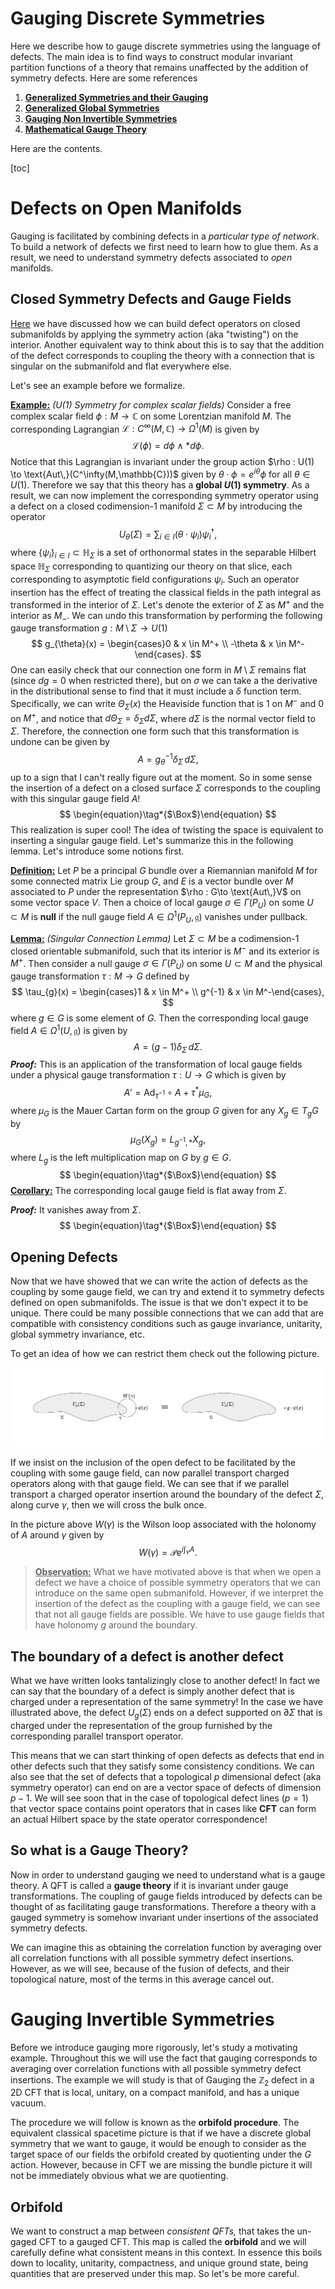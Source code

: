 # Gauging Discrete Symmetries

Here we describe how to gauge discrete symmetries using the language of defects. The main idea is to find ways to construct modular invariant partition functions of a theory that remains unaffected by the addition of symmetry defects. Here are some references

1. [**Generalized Symmetries and their Gauging**](https://youtu.be/tj7JrjbclWA)
2. [**Generalized Global Symmetries**](https://arxiv.org/pdf/1412.5148)
3. [**Gauging Non Invertible Symmetries**](https://arxiv.org/abs/2311.17044)
4. [**Mathematical Gauge Theory**](https://link.springer.com/book/10.1007/978-3-319-68439-0)

Here are the contents.

[toc]



# Defects on Open Manifolds

Gauging is facilitated by combining defects in a *particular type of network*. To build a network of defects we first need to learn how to glue them. As a result, we need to understand symmetry defects associated to *open* manifolds.

## Closed Symmetry Defects and Gauge Fields

[Here](../Defects/Symmetry_Defects.md#Implementing-Symmetry-Operators-by-Twisting) we have discussed how we can build defect operators on closed submanifolds by applying the symmetry action (aka "twisting") on the interior. Another equivalent way to think about this is to say that the addition of the defect corresponds to coupling the theory with a connection that is singular on the submanifold and flat everywhere else. 

Let's see an example before we formalize.

**<u>Example:</u>** *($U(1)$ Symmetry for complex scalar fields)* Consider a free complex scalar field $\phi : M \to \mathbb{C}$ on some Lorentzian manifold $M$. The corresponding Lagrangian $\mathcal{L} : C^\infty(M,\mathbb{C}) \to \Omega^1(M)$ is given by
$$
\mathcal{L}(\phi) = d\phi \wedge \ast d\phi.
$$
Notice that this Lagrangian is invariant under the group action $\rho : U(1) \to \text{Aut\,}(C^\infty(M,\mathbb{C}))$ given by $\theta\cdot  \phi = e^{i\theta} \phi$ for all $\theta \in U(1)$. Therefore we say that this theory has a **global $U(1)$ symmetry**. As a result, we can now implement the corresponding symmetry operator using a defect on a closed codimension-1 manifold $\Sigma \subset M$ by introducing the operator
$$
U_{\theta}(\Sigma) = \sum_{i \in I} (\theta \cdot \psi_i)\psi_i^\dagger,
$$
where $\{\psi_i\}_{i\in I } \subset \mathbb{H}_\Sigma$ is a set of orthonormal states in the separable Hilbert space $\mathbb{H}_\Sigma$ corresponding to quantizing our theory on that slice, each corresponding to asymptotic field configurations $\psi_i$. Such an operator insertion has the effect of treating the classical fields in the path integral as transformed in the interior of $\Sigma$. Let's denote the exterior of $\Sigma$ as $M^+$ and the interior as $M_-$. We can undo this transformation by performing the following gauge transformation $g:M\setminus\Sigma \to U(1)$
$$
g_{\theta}(x) = \begin{cases}0 & x \in M^+ \\ -\theta  & x \in M^-\end{cases}.
$$
One can easily check that our connection one form in $M\setminus\Sigma$ remains flat (since $dg = 0$ when restricted there), but on $\sigma$ we can take a the derivative in the distributional sense to find that it must include a $\delta$ function term. Specifically, we can write $\Theta_\Sigma(x)$ the Heaviside function that is $1$ on $M^-$ and $0$ on $M^+$, and notice that $d \Theta_\Sigma = \delta_\Sigma d\Sigma$, where $d\Sigma$ is the normal vector field to $\Sigma$. Therefore, the connection one form such that this transformation is undone can be given by
$$
A = g_\theta^{-1}\delta_\Sigma\, d\Sigma,
$$
up to a sign that I can't really figure out at the moment. So in some sense the insertion of a defect on a closed surface $\Sigma$ corresponds to the coupling with this singular gauge field $A$!
$$
\begin{equation}\tag*{$\Box$}\end{equation}
$$
This realization is super cool! The idea of twisting the space is equivalent to inserting a singular gauge field. Let's summarize this in the following lemma. Let's introduce some notions first.

**<u>Definition:</u>** Let $P$ be a principal $G$ bundle over a Riemannian manifold $M$ for some connected matrix Lie group $G$, and $E$ is a vector bundle over $M$ associated to $P$ under the representation $\rho : G\to \text{Aut\,}V$ on some vector space $V$. Then a choice of local gauge $\sigma \in \Gamma(P_U)$ on some $U\subset M$ is **null** if the null gauge field $A \in \Omega^1(P_U, \mathfrak{g})$ vanishes under pullback. 

**<u>Lemma:</u>** *(Singular Connection Lemma)* Let $\Sigma \subset M$ be a codimension-1 closed orientable submanifold, such that its interior is $M^-$ and its exterior is $M^+$. Then consider a null gauge $\sigma \in \Gamma(P_U)$ on some $U\subset M$ and the physical gauge transformation $\tau:M \to G$ defined by
$$
\tau_{g}(x) = \begin{cases}1 & x \in M^+ \\ g^{-1}  & x \in M^-\end{cases},
$$
where $g\in G$ is some element of $G$. Then the corresponding local gauge field $A \in \Omega^1(U,\mathfrak{g})$ is given by
$$
A = (g-1) \delta_\Sigma\, d\Sigma.
$$
***Proof:*** This is an application of the transformation of local gauge fields under a physical gauge transformation $\tau : U \to G$ which is given by
$$
A' = \text{Ad}_{\tau^{-1}} \circ A+\tau^\ast \mu_G,
$$
where $\mu_G$ is the Mauer Cartan form on the group $G$ given for any $X_g \in T_gG$ by
$$
\mu_G(X_g) = L_{g^{-1},\ast} X_g,
$$
where $L_g$ is the left multiplication map on $G$ by $g\in G$. 
$$
\begin{equation}\tag*{$\Box$}\end{equation}
$$
**<u>Corollary:</u>** The corresponding local gauge field is flat away from $\Sigma$.

***Proof:*** It vanishes away from $\Sigma$.
$$
\begin{equation}\tag*{$\Box$}\end{equation}
$$


## Opening Defects

Now that we have showed that we can write the action of defects as the coupling by some gauge field, we can try and extend it to symmetry defects defined on open submanifolds. The issue is that we don't expect it to be unique. There could be many possible connections that we can add that are compatible with consistency conditions such as gauge invariance, unitarity, global symmetry invariance, etc. 

To get an idea of how we can restrict them check out the following picture. 

![Open Defect Holonomy](_Gauging.assets/open-defect.svg)

If we insist on the inclusion of the open defect to be facilitated by the coupling with some gauge field, can now parallel transport charged operators along with that gauge field. We can see that if we parallel transport a charged operator insertion around the boundary of the defect $\Sigma$, along curve $\gamma$, then we will cross the bulk once.  

In the picture above $W(\gamma)$ is the Wilson loop associated with the holonomy of $A$ around $\gamma$ given by
$$
W(\gamma) = \mathcal{P}e^{i\int_\gamma A}.
$$

> **<u>Observation:</u>** What we have motivated above is that when we open a defect we have a choice of possible symmetry operators that we can introduce on the same open submanifold. However, if we interpret the insertion of the defect as the coupling with a gauge field, we can see that not all gauge fields are possible. We have to use gauge fields that have holonomy $g$ around the boundary.



## The boundary of a defect is another defect

What we have written looks tantalizingly close to another defect! In fact we can say that the boundary of a defect is simply another defect that is charged under a representation of the same symmetry! In the case we have illustrated above, the defect $U_g(\Sigma)$ ends on a defect supported on $\partial \Sigma$ that is charged under the representation of the group furnished by the corresponding parallel transport operator. 

This means that we can start thinking of open defects as defects that end in other defects such that they satisfy some consistency conditions. We can also see that the set of defects that a topological $p$ dimensional defect (aka symmetry operator) can end on are a vector space of defects of dimension $p-1$. We will see soon that in the case of topological defect lines ($p=1$) that vector space contains point operators that in cases like **CFT** can form an actual Hilbert space by the state operator correspondence!



## So what is a Gauge Theory?

Now in order to understand gauging we need to understand what is a gauge theory. A QFT is called a **gauge theory** if it is invariant under gauge transformations. The coupling of gauge fields introduced by defects can be thought of as facilitating gauge transformations. Therefore a theory with a gauged symmetry is somehow invariant under insertions of the associated symmetry defects. 

We can imagine this as obtaining the correlation function by averaging over all correlation functions with all possible symmetry defect insertions. However, as we will see, because of the fusion of defects, and their topological nature, most of the terms in this average cancel out. 

# Gauging Invertible Symmetries

Before we introduce gauging more rigorously, let's study a motivating example. Throughout this we will use the fact that gauging corresponds to averaging over correlation functions with all possible symmetry defect insertions. The example we will study is that of Gauging the $\mathbb{Z}_2$ defect in a 2D CFT that is local, unitary, on a compact manifold, and has a unique vacuum. 

The procedure we will follow is known as the **orbifold procedure**. The equivalent classical spacetime picture is that if we have a discrete global symmetry that we want to gauge, it would be enough to consider as the target space of our fields the orbifold created by quotienting under the $G$ action. However, because in CFT we are missing the bundle picture it will not be immediately obvious what we are quotienting. 

## Orbifold

We want to construct a map between *consistent QFTs,* that takes the un-gaged CFT to a gauged CFT. This map is called the **orbifold** and we will carefully define what consistent means in this context. In essence this boils down to locality, unitarity, compactness, and unique ground state, being quantities that are preserved under this map. So let's be more careful.



 











